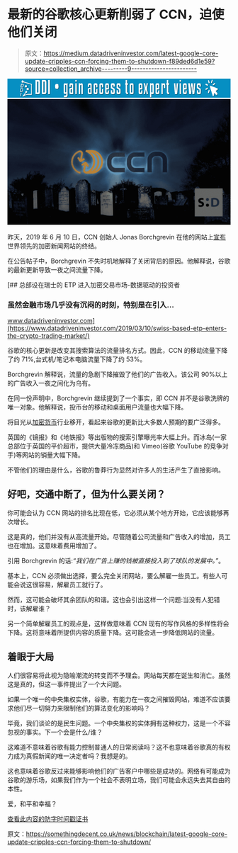 # 最新的谷歌核心更新削弱了 CCN，迫使他们关闭

> 原文：<https://medium.datadriveninvestor.com/latest-google-core-update-cripples-ccn-forcing-them-to-shutdown-f89ded6d1e59?source=collection_archive---------9----------------------->

[![](img/f6488adc65c5732af3e308f49d028259.png)](http://www.track.datadriveninvestor.com/1B9E)![](img/be2a0449b374d8a5977551fdf567a7c9.png)

昨天，2019 年 6 月 10 日，CCN 创始人 Jonas Borchgrevin 在他的网站上[宣布](https://www.ccn.com/ccn-is-shutting-down-after-googles-june-2019-core-update)世界领先的加密新闻网站的终结。

在公告帖子中，Borchgrevin 不失时机地解释了关闭背后的原因。他解释说，谷歌的最新更新导致一夜之间流量下降。

[](https://www.datadriveninvestor.com/2019/03/10/swiss-based-etp-enters-the-crypto-trading-market/) [## 总部设在瑞士的 ETP 进入加密交易市场-数据驱动的投资者

### 虽然金融市场几乎没有沉闷的时刻，特别是在引入…

www.datadriveninvestor.com](https://www.datadriveninvestor.com/2019/03/10/swiss-based-etp-enters-the-crypto-trading-market/) 

谷歌的核心更新是改变其搜索算法的流量排名方式。因此，CCN 的移动流量下降了约 71%,台式机/笔记本电脑流量下降了约 53%。

Borchgrevin 解释说，流量的急剧下降摧毁了他们的广告收入。该公司 90%以上的广告收入一夜之间化为乌有。

在同一份声明中，Borchgrevin 继续提到了一个事实，即 CCN 并不是谷歌洗牌的唯一对象。他解释说，投币台的移动和桌面用户流量也大幅下降。

将目光从[加密货币](https://somethingdecent.co.uk/tag/cryptocurrency)行业移开，看起来谷歌的更新比大多数人预期的要广泛得多。

英国的《镜报》和《地铁报》等出版物的搜索引擎曝光率大幅上升。而冰岛(一家总部位于英国的平价超市，提供大量冷冻商品)和 Vimeo(谷歌 YouTube 的竞争对手)等网站的销量大幅下降。

不管他们的理由是什么，谷歌的鲁莽行为显然对许多人的生活产生了直接影响。

## 好吧，交通中断了，但为什么要关闭？

你可能会认为 CCN 网站的排名比现在低，它必须从某个地方开始，它应该能够再次增长。

这是真的，他们并没有从高流量开始。尽管随着公司流量和广告收入的增加，员工也在增加。这意味着费用增加了。

引用 Borchgrevin 的话:*“我们在广告上赚的钱被直接投入到了球队的发展中。”*。

基本上，CCN 必须做出选择，要么完全关闭网站，要么解雇一些员工。有些人可能会说这很容易，解雇员工就行了。

然而，这可能会破坏其余团队的和谐。这也会引出这样一个问题:当没有人犯错时，该解雇谁？

另一个简单解雇员工的观点是，这样做意味着 CCN 现有的写作风格的多样性将会下降。这将意味着所提供内容的质量下降。这可能会进一步降低网站的流量。

## 着眼于大局

人们很容易将此视为隐喻潮流的转变而不予理会。网站每天都在诞生和消亡。虽然这是真的，但这一事件提出了一个大问题。

如果一个唯一的中央集权实体，谷歌，有能力在一夜之间摧毁网站，难道不应该要求他们尽一切努力来限制他们的算法变化的影响吗？

毕竟，我们谈论的是民生问题。一个中央集权的实体拥有这种权力，这是一个不容忽视的事实。下一个会是什么/谁？

这难道不意味着谷歌有能力控制普通人的日常阅读吗？这不也意味着谷歌真的有权力成为真假新闻的唯一决定者吗？我想是的。

这也意味着谷歌反过来能够影响他们的广告客户中哪些是成功的。网络有可能成为谷歌的游乐场，如果我们作为一个社会不表明立场，我们可能会永远失去其自由的本性。

爱，和平和幸福？

[查看此内容的防字时间戳证书](https://somethingdecent.co.uk/news/blockchain/latest-google-core-update-cripples-ccn-forcing-them-to-shutdown/#wordproof)

原文：<https://somethingdecent.co.uk/news/blockchain/latest-google-core-update-cripples-ccn-forcing-them-to-shutdown/>